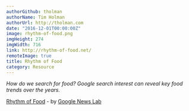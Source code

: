 ```yaml
---
authorGithub: tholman
authorName: Tim Holman
authorUrl: http://tholman.com
date: "2016-12-01T00:00:00Z"
image: rhythm-of-food.png
imgHeight: 274
imgWidth: 716
link: http://rhythm-of-food.net/
remoteImage: true
title: Rhythm of Food
category: Resource
---
```


_How do we search for food? Google search interest can reveal key food trends over the years._

[Rhythm of Food](http://rhythm-of-food.net/) - by [Google News Lab](https://newslab.withgoogle.com/)
